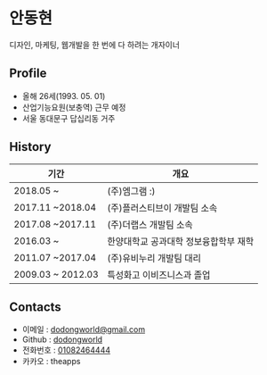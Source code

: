 # 안동현
디자인, 마케팅, 웹개발을 한 번에 다 하려는 개자이너

## Profile

- 올해 26세(1993. 05. 01)
- 산업기능요원(보충역) 근무 예정
- 서울 동대문구 답십리동 거주

## History

기간 | 개요
--------- | ---------
2018.05 ~ | (주)엠그램 :)
2017.11 ~2018.04 | (주)플러스티브이 개발팀 소속
2017.08 ~2017.11 | (주)더랩스 개발팀 소속
2016.03 ~ | 한양대학교 공과대학 정보융합학부 재학
2011.07 ~2017.04 | (주)유비누리 개발팀 대리
2009.03 ~ 2012.03 | 특성화고 이비즈니스과 졸업

## Contacts

- 이메일 : [dodongworld@gmail.com](mailto:dodongworld@gmail.com)
- Github : [dodongworld](https://github.com/dodongworld)
- 전화번호 : [01082464444](tel:01082464444)
- 카카오 : theapps

<!--
## Blog posts

- [The Fun Of Reinvention](https://phillyai.github.io/2017-07-02-The-Fun-Of-Reinvention/)
    - python3.6 에서 메타프로그래밍을 활용하여 흑마법을 부리는 포스트

- [C#의 튜플은 어디서부턴가 잘못되었다](https://phillyai.github.io/2017-08-22-Something-Wrong-In-Csharp-Tuple/)
    - C# 컴파일러의 오류를 찾기 위한 여정

- [2017년 회고](https://phillyai.github.io/2017-12-25-Look-Back-At-2017/)


## Personal Projects

> [모든 프로젝트들은 여기서](https://github.com/phillyai/all-my-projects)

### `2016-08-03` [USBLock](https://github.com/phillyai/USBLock)

![usb2](/imgs/usb2.png)

USB을 윈도우의 암호 대신 사용하는 화면 잠금 프로그램. C#으로 개발.

### `2017-03-05` [bumble](https://github.com/phillyai/bumble)

![bumble](/imgs/bumble.png)

컴파일러, 언어 디자인에 관심이 많아져서 만들어본 인터프리터 언어. 하지만 부족한 PL 지식과 맘에 들지 않는 언어 디자인으로 여러번 고민을 하다가 좀 더 공부를 한 뒤에 다시 만져보자고 다짐한 프로젝트. python3으로 개발.


### `2017-09-21 ~ 2017-10-15` [AssemblySharp](https://github.com/phillyai/AssemblySharp)

```csharp
int a = 200;
int result = (int)X86Assembly.ExecuteScript(
    ASM.MOV, REG.EAX, 100,
    ASM.ADD, REG.EAX, a,
    ASM.RET);
Console.WriteLine(result); // 300

int i = 100;
result = X86Assembly.ExecuteScript(
    ASM.mov, REG.EAX, 0,
    ASM.mov, REG.ECX, i,
    new Label("myloop"),
    ASM.add, REG.EAX, REG.ECX,
    ASM.loop, "myloop",
    ASM.ret));
Console.WriteLine(result); // 5050
```

C/C++ 의 __asm__ 혹은 __asm 키워드를 C#에서 비슷하게 구현하여 어셈블리 코드를 Just-In-Time으로 실행하게 해주는 라이브러리. C#으로 개발.

## Team Projects

### `2017-05-17 ~ 2017-09-14` [GCS](https://github.com/Big-BlueBerry/GCS)

![gcs](/imgs/gcs.png)

반응형 작도 시뮬레이션 프로그램. [수학을 좋아하는 친구](https://github.com/bigblueberry)와 함께 개발.
-->
